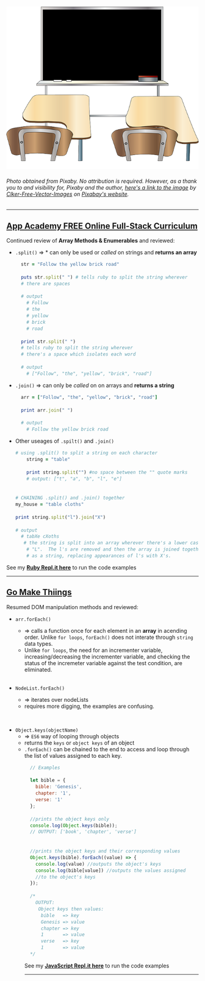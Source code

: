 ![Classroom](img/classroom.png) 
###### Photo obtained from Pixaby. No attribution is required. However, as a thank you to and visibility for, Pixaby and the author, [here's a link to the image](https://pixabay.com/vectors/classroom-blackboard-class-learning-42275/) by [Clker-Free-Vector-Images](https://pixabay.com/users/Clker-Free-Vector-Images-3736/) on [Pixabay's website](https://pixabay.com/).
<hr>

## [App Academy FREE Online Full-Stack Curriculum](https://online.appacademy.io)
Continued review of **Array Methods & Enumerables** and reviewed:
* `.split()` =>   * can only be used or _called_ on strings and **returns an array** 
  ```ruby
    str = "Follow the yellow brick road"

    puts str.split(" ") # tells ruby to split the string wherever 
    # there are spaces
    
    # output
      # Follow
      # the
      # yellow
      # brick
      # road

    print str.split(" ") 
    # tells ruby to split the string wherever 
    # there's a space which isolates each word

    # output
      # ["Follow", "the", "yellow", "brick", "road"]

  ```
* `.join()` => can only be _called_ on on arrays and **returns a string**
  ```ruby
    arr = ["Follow", "the", "yellow", "brick", "road"]

    print arr.join(" ")

    # output
      # Follow the yellow brick road    
  ```

* Other useages of `.spilt()` and `.join()`
    ```ruby
    # using .split() to split a string on each character
        string = "table"

        print string.split("") #no space between the "" quote marks
        # output: ["t", "a", "b", "l", "e"]


    # CHAINING .split() and .join() together
    my_house = "table cloths"

    print string.split("l").join("X")
    
    # output 
      # tabXe cXoths
       # the string is split into an array wherever there's a lower case
        # "L".  The l's are removed and then the array is joined together
        # as a string, replacing appearances of l's with X's. 
    ```

See my **[Ruby Repl.it here](https://repl.it/@bviengineer/StupidOurCommunication)** to run the code examples
<hr>

## [Go Make Thiings](https://gomakethings.com)
Resumed DOM manipulation methods and reviewed:
* `arr.forEach()` 
  * => calls a function once for each element in an **array** in acending order. Unlike `for loops`, `forEach()` does not interate through `string` data types.
  * Unlike `for loops`, the need for an incrementer variable, increasing/decreasing the incrementer variable, and checking the status of the incremeter variable against the test condition, are eliminated. 
  <br>

* `NodeList.forEach()` 
  * => iterates over nodeLists
  * requires more digging, the examples are confusing.
<br>

* `Object.keys(objectName)`
  * => `ES6` way of looping through objects
  * returns the `keys` or `object keys` of an object
  * `.forEach()` can be chained to the end to access and loop through the list of values assigned to each key.
    ```javascript
      // Examples

      let bible = {
        bible: 'Genesis',
        chapter: '1',
        verse: '1'
      };

      //prints the object keys only
      console.log(Object.keys(bible));
      // OUTPUT: ['book', 'chapter', 'verse']


      //prints the object keys and their corresponding values
      Object.keys(bible).forEach((value) => {
        console.log(value) //outputs the object's keys
        console.log(bible[value]) //outputs the values assigned 
        //to the object's keys
      });

      /* 
        OUTPUT:
         Object keys then values:
          bible   => key
          Genesis => value
          chapter => key
          1       => value
          verse   => key
          1       => value
      */
    ```
    See my **[JavaScript Repl.it here](https://repl.it/@bviengineer/TruthfulUnfitPerimeter)** to run the code examples
    <hr>